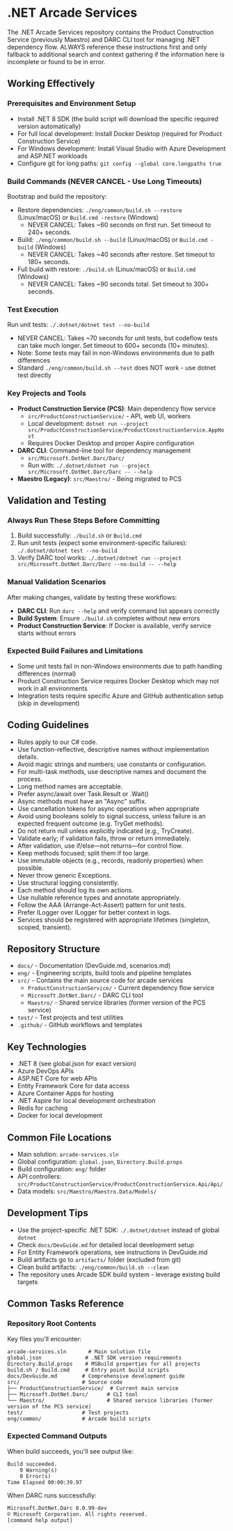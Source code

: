 # .NET Arcade Services

The .NET Arcade Services repository contains the Product Construction Service (previously Maestro) and DARC CLI tool for managing .NET dependency flow. ALWAYS reference these instructions first and only fallback to additional search and context gathering if the information here is incomplete or found to be in error.

## Working Effectively

### Prerequisites and Environment Setup
- Install .NET 8 SDK (the build script will download the specific required version automatically)
- For full local development: Install Docker Desktop (required for Product Construction Service)
- For Windows development: Install Visual Studio with Azure Development and ASP.NET workloads
- Configure git for long paths: `git config --global core.longpaths true`

### Build Commands (NEVER CANCEL - Use Long Timeouts)
Bootstrap and build the repository:
- Restore dependencies: `./eng/common/build.sh --restore` (Linux/macOS) or `Build.cmd -restore` (Windows)
  - NEVER CANCEL: Takes ~60 seconds on first run. Set timeout to 240+ seconds.
- Build: `./eng/common/build.sh --build` (Linux/macOS) or `Build.cmd -build` (Windows)  
  - NEVER CANCEL: Takes ~40 seconds after restore. Set timeout to 180+ seconds.
- Full build with restore: `./build.sh` (Linux/macOS) or `Build.cmd` (Windows)
  - NEVER CANCEL: Takes ~90 seconds total. Set timeout to 300+ seconds.

### Test Execution
Run unit tests: `./.dotnet/dotnet test --no-build`
- NEVER CANCEL: Takes ~70 seconds for unit tests, but codeflow tests can take much longer. Set timeout to 600+ seconds (10+ minutes).
- Note: Some tests may fail in non-Windows environments due to path differences
- Standard `./eng/common/build.sh --test` does NOT work - use dotnet test directly

### Key Projects and Tools
- **Product Construction Service (PCS)**: Main dependency flow service
  - `src/ProductConstructionService/` - API, web UI, workers
  - Local development: `dotnet run --project src/ProductConstructionService/ProductConstructionService.AppHost`
  - Requires Docker Desktop and proper Aspire configuration
- **DARC CLI**: Command-line tool for dependency management
  - `src/Microsoft.DotNet.Darc/Darc/`  
  - Run with: `./.dotnet/dotnet run --project src/Microsoft.DotNet.Darc/Darc -- --help`
- **Maestro (Legacy)**: `src/Maestro/` - Being migrated to PCS

## Validation and Testing

### Always Run These Steps Before Committing
1. Build successfully: `./build.sh` or `Build.cmd`
2. Run unit tests (expect some environment-specific failures): `./.dotnet/dotnet test --no-build`
3. Verify DARC tool works: `./.dotnet/dotnet run --project src/Microsoft.DotNet.Darc/Darc --no-build -- --help`

### Manual Validation Scenarios
After making changes, validate by testing these workflows:
- **DARC CLI**: Run `darc --help` and verify command list appears correctly
- **Build System**: Ensure `./build.sh` completes without new errors
- **Product Construction Service**: If Docker is available, verify service starts without errors

### Expected Build Failures and Limitations
- Some unit tests fail in non-Windows environments due to path handling differences (normal)
- Product Construction Service requires Docker Desktop which may not work in all environments
- Integration tests require specific Azure and GitHub authentication setup (skip in development)

## Coding Guidelines
- Rules apply to our C# code.
- Use function-reflective, descriptive names without implementation details.
- Avoid magic strings and numbers; use constants or configuration.
- For multi-task methods, use descriptive names and document the process.
- Long method names are acceptable.
- Prefer async/await over Task.Result or .Wait()
- Async methods must have an "Async" suffix.
- Use cancellation tokens for async operations when appropriate
- Avoid using booleans solely to signal success, unless failure is an expected frequent outcome (e.g. TryGet methods).
- Do not return null unless explicitly indicated (e.g., TryCreate).
- Validate early; if validation fails, throw or return immediately.
- After validation, use if/else—not returns—for control flow.
- Keep methods focused; split them if too large.
- Use immutable objects (e.g., records, readonly properties) when possible.
- Never throw generic Exceptions.
- Use structural logging consistently.
- Each method should log its own actions.
- Use nullable reference types and annotate appropriately.
- Follow the AAA (Arrange-Act-Assert) pattern for unit tests.
- Prefer ILogger<T> over ILogger for better context in logs.
- Services should be registered with appropriate lifetimes (singleton, scoped, transient).

## Repository Structure
- `docs/` - Documentation (DevGuide.md, scenarios.md)
- `eng/` - Engineering scripts, build tools and pipeline templates
- `src/` - Contains the main source code for arcade services
  - `ProductConstructionService/` - Current dependency flow service
  - `Microsoft.DotNet.Darc/` - DARC CLI tool
  - `Maestro/` - Shared service libraries (former version of the PCS service)
- `test/` - Test projects and test utilities
- `.github/` - GitHub workflows and templates

## Key Technologies
- .NET 8 (see global.json for exact version)
- Azure DevOps APIs
- ASP.NET Core for web APIs
- Entity Framework Core for data access
- Azure Container Apps for hosting
- .NET Aspire for local development orchestration
- Redis for caching
- Docker for local development

## Common File Locations
- Main solution: `arcade-services.sln`
- Global configuration: `global.json`, `Directory.Build.props`
- Build configuration: `eng/` folder
- API controllers: `src/ProductConstructionService/ProductConstructionService.Api/Api/`
- Data models: `src/Maestro/Maestro.Data/Models/`

## Development Tips
- Use the project-specific .NET SDK: `./.dotnet/dotnet` instead of global `dotnet`
- Check `docs/DevGuide.md` for detailed local development setup
- For Entity Framework operations, see instructions in DevGuide.md
- Build artifacts go to `artifacts/` folder (excluded from git)
- Clean build artifacts: `./eng/common/build.sh --clean`
- The repository uses Arcade SDK build system - leverage existing build targets

## Common Tasks Reference

### Repository Root Contents
Key files you'll encounter:
```
arcade-services.sln       # Main solution file
global.json              # .NET SDK version requirements  
Directory.Build.props    # MSBuild properties for all projects
build.sh / Build.cmd     # Entry point build scripts
docs/DevGuide.md        # Comprehensive development guide
src/                    # Source code
├── ProductConstructionService/  # Current main service
├── Microsoft.DotNet.Darc/      # CLI tool
└── Maestro/                    # Shared service libraries (former version of the PCS service)
test/                   # Test projects
eng/common/             # Arcade build scripts
```

### Expected Command Outputs
When build succeeds, you'll see output like:
```
Build succeeded.
    0 Warning(s)
    0 Error(s)
Time Elapsed 00:00:39.97
```

When DARC runs successfully:
```
Microsoft.DotNet.Darc 0.0.99-dev
© Microsoft Corporation. All rights reserved.
[command help output]
```
